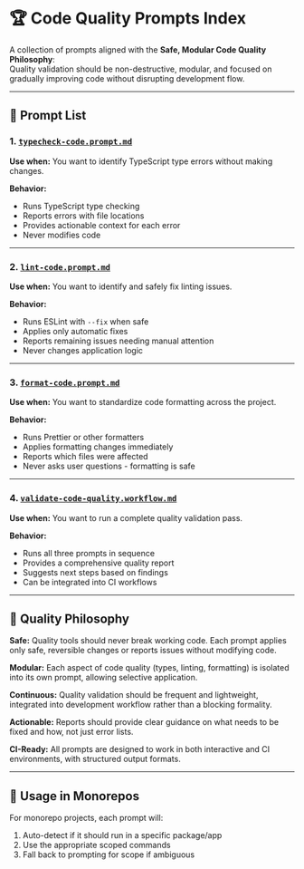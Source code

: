 # 🏆 Code Quality Prompts Index

A collection of prompts aligned with the **Safe, Modular Code Quality Philosophy**:  
Quality validation should be non-destructive, modular, and focused on gradually improving code without disrupting development flow.

---

## 🔧 Prompt List

### 1. [`typecheck-code.prompt.md`](./typecheck-code.prompt.md)
**Use when:** You want to identify TypeScript type errors without making changes.

**Behavior:**  
- Runs TypeScript type checking  
- Reports errors with file locations
- Provides actionable context for each error
- Never modifies code

---

### 2. [`lint-code.prompt.md`](./lint-code.prompt.md)
**Use when:** You want to identify and safely fix linting issues.

**Behavior:**  
- Runs ESLint with `--fix` when safe  
- Applies only automatic fixes
- Reports remaining issues needing manual attention
- Never changes application logic

---

### 3. [`format-code.prompt.md`](./format-code.prompt.md)
**Use when:** You want to standardize code formatting across the project.

**Behavior:**  
- Runs Prettier or other formatters  
- Applies formatting changes immediately
- Reports which files were affected
- Never asks user questions - formatting is safe

---

### 4. [`validate-code-quality.workflow.md`](./validate-code-quality.workflow.md)
**Use when:** You want to run a complete quality validation pass.

**Behavior:**  
- Runs all three prompts in sequence  
- Provides a comprehensive quality report
- Suggests next steps based on findings
- Can be integrated into CI workflows

---

## 🧠 Quality Philosophy

**Safe:** Quality tools should never break working code. Each prompt applies only safe, reversible changes or reports issues without modifying code.

**Modular:** Each aspect of code quality (types, linting, formatting) is isolated into its own prompt, allowing selective application.

**Continuous:** Quality validation should be frequent and lightweight, integrated into development workflow rather than a blocking formality.

**Actionable:** Reports should provide clear guidance on what needs to be fixed and how, not just error lists.

**CI-Ready:** All prompts are designed to work in both interactive and CI environments, with structured output formats.

---

## 🧩 Usage in Monorepos

For monorepo projects, each prompt will:
1. Auto-detect if it should run in a specific package/app
2. Use the appropriate scoped commands
3. Fall back to prompting for scope if ambiguous 